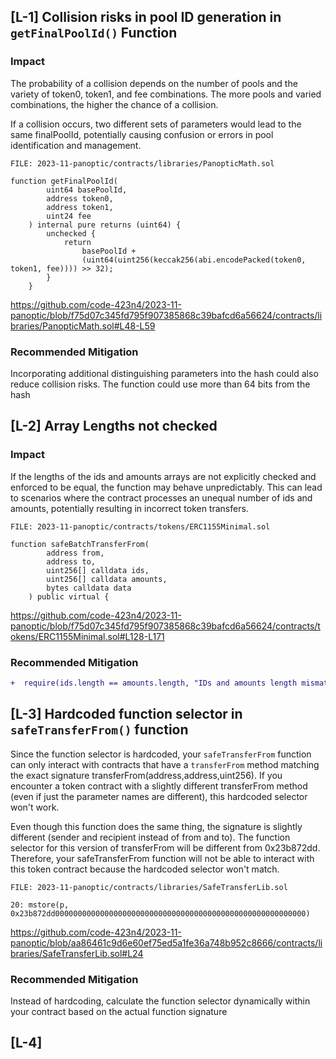 ##

## [L-1] Collision risks in pool ID generation in ``getFinalPoolId()`` Function

### Impact
The probability of a collision depends on the number of pools and the variety of token0, token1, and fee combinations. The more pools and varied combinations, the higher the chance of a collision.

If a collision occurs, two different sets of parameters would lead to the same finalPoolId, potentially causing confusion or errors in pool identification and management.

```solidity
FILE: 2023-11-panoptic/contracts/libraries/PanopticMath.sol

function getFinalPoolId(
        uint64 basePoolId,
        address token0,
        address token1,
        uint24 fee
    ) internal pure returns (uint64) {
        unchecked {
            return
                basePoolId +
                (uint64(uint256(keccak256(abi.encodePacked(token0, token1, fee)))) >> 32);
        }
    }

```
https://github.com/code-423n4/2023-11-panoptic/blob/f75d07c345fd795f907385868c39bafcd6a56624/contracts/libraries/PanopticMath.sol#L48-L59

### Recommended Mitigation
Incorporating additional distinguishing parameters into the hash could also reduce collision risks. The function could use more than 64 bits from the hash

##

## [L-2] Array Lengths not checked

### Impact
 If the lengths of the ids and amounts arrays are not explicitly checked and enforced to be equal, the function may behave unpredictably. This can lead to scenarios where the contract processes an unequal number of ids and amounts, potentially resulting in incorrect token transfers.

```solidity
FILE: 2023-11-panoptic/contracts/tokens/ERC1155Minimal.sol

function safeBatchTransferFrom(
        address from,
        address to,
        uint256[] calldata ids,
        uint256[] calldata amounts,
        bytes calldata data
    ) public virtual {

```
https://github.com/code-423n4/2023-11-panoptic/blob/f75d07c345fd795f907385868c39bafcd6a56624/contracts/tokens/ERC1155Minimal.sol#L128-L171

### Recommended Mitigation

```diff
+  require(ids.length == amounts.length, "IDs and amounts length mismatch");
```

##

## [L-3] Hardcoded function selector in ``safeTransferFrom()`` function

Since the function selector is hardcoded, your ``safeTransferFrom`` function can only interact with contracts that have a ``transferFrom`` method matching the exact signature transferFrom(address,address,uint256). If you encounter a token contract with a slightly different transferFrom method (even if just the parameter names are different), this hardcoded selector won't work.

Even though this function does the same thing, the signature is slightly different (sender and recipient instead of from and to). The function selector for this version of transferFrom will be different from 0x23b872dd. Therefore, your safeTransferFrom function will not be able to interact with this token contract because the hardcoded selector won't match.

```solidity
FILE: 2023-11-panoptic/contracts/libraries/SafeTransferLib.sol

20: mstore(p, 0x23b872dd00000000000000000000000000000000000000000000000000000000)

```
https://github.com/code-423n4/2023-11-panoptic/blob/aa86461c9d6e60ef75ed5a1fe36a748b952c8666/contracts/libraries/SafeTransferLib.sol#L24

### Recommended Mitigation
 Instead of hardcoding, calculate the function selector dynamically within your contract based on the actual function signature

##

## [L-4] 





